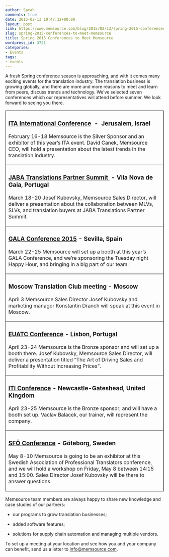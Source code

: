 ```yaml
---
author: Sarah
comments: true
date: 2015-02-13 10:47:32+00:00
layout: post
link: https://www.memsource.com/blog/2015/02/13/spring-2015-conferences-to-meet-memsource/
slug: spring-2015-conferences-to-meet-memsource
title: Spring 2015 Conferences to Meet Memsource
wordpress_id: 3721
categories:
- Events
tags:
- events
---
```


A fresh Spring conference season is approaching, and with it comes many exciting events for the translation industry. The translation business is growing globally, and there are more and more reasons to meet and learn from peers, discuss trends and technology. We’ve selected seven conferences which our representatives will attend before summer. We look forward to seeing you there.<!-- more -->






<table style="width:100%" border="1" >


<tr >
<td >


### [ITA International Conference](http://www.ita.org.il/index.php?cnt=_conferences&lang=english)  -  Jerusalem, Israel


February 16-18
Memsource is the Silver Sponsor and an exhibitor of this year’s ITA event. David Canek, Memsource CEO, will hold a presentation about the latest trends in the translation industry.
</td></tr>

<tr >
<td >


### [JABA Translations Partner Summit ](http://www.jaba-translations.pt/) - Vila Nova de Gaia, Portugal


March 18-20
Josef Kubovsky, Memsource Sales Director, will deliver a presentation about the collaboration between MLVs, SLVs, and translation buyers at JABA Translations Partner Summit.
</td></tr>

<tr >
<td >


### [GALA Conference 2015](http://www.gala-global.org/conference/) - Sevilla, Spain


March 22-25
Memsource will set up a booth at this year’s GALA Conference, and we’re sponsoring the Tuesday night Happy Hour, and bringing in a big part of our team.
</td></tr>

<tr >
<td >


### Moscow Translation Club meeting - Moscow


April 3
Memsource Sales Director Josef Kubovsky and marketing manager Konstantin Dranch will speak at this event in Moscow.
</td></tr>

<tr >
<td >


### [EUATC Conference](http://www.euatc.org/conference/) - Lisbon, Portugal


April 23-24
Memsource is the Bronze sponsor and will set up a booth there. Josef Kubovsky, Memsource Sales Director, will deliver a presentation titled “The Art of Driving Sales and Profitability Without Increasing Prices”.
</td></tr>

<tr >
<td >


### [ITI Conference](http://iti-conference.org.uk/) - Newcastle-Gateshead, United Kingdom


April 23-25
Memsource is the Bronze sponsor, and will have a booth set up. Vaclav Balacek, our trainer, will represent the company.
</td></tr>

<tr >
<td >


### [SFÖ Conference](http://www.sfoe.se/eng/pages/conference-2015.aspx) - Göteborg, Sweden


May 8-10
Memsource is going to be an exhibitor at this Swedish Association of Professional Translators conference, and we will hold a workshop on Friday, May 8 between 14:15 and 15:00. Sales Director Josef Kubovsky will be there to answer questions.
</td></tr>
</tbody>
</table>


Memsource team members are always happy to share new knowledge and case studies of our partners:



	
  * our programs to grow translation businesses;

	
  * added software features;

	
  * solutions for supply chain automation and managing multiple vendors.




To set up a meeting at your location and see how you and your company can benefit, send us a letter to [info@memsource.com](mailto:info@memsource.com).


